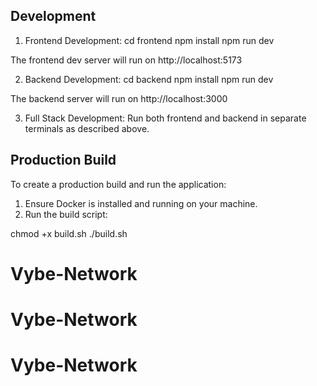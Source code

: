## Development

1. Frontend Development:
    cd frontend
    npm install
    npm run dev

The frontend dev server will run on http://localhost:5173

2. Backend Development:
    cd backend
    npm install
    npm run dev

The backend server will run on http://localhost:3000

3. Full Stack Development:
Run both frontend and backend in separate terminals as described above.

## Production Build

To create a production build and run the application:

1. Ensure Docker is installed and running on your machine.
2. Run the build script:

chmod +x build.sh
./build.sh

# Vybe-Network
# Vybe-Network
# Vybe-Network
